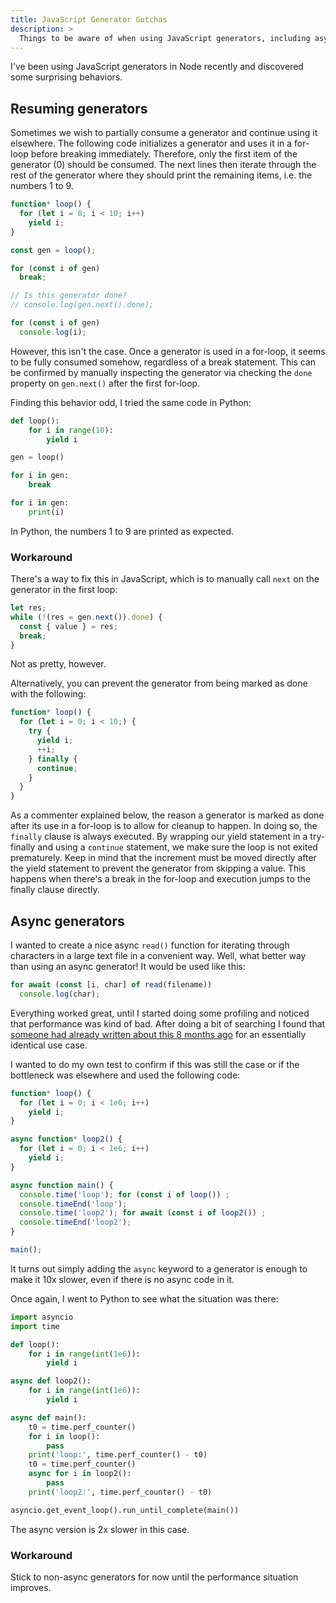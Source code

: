 ```yaml
---
title: JavaScript Generator Gotchas
description: >
  Things to be aware of when using JavaScript generators, including async ones.
---
```


I've been using JavaScript generators in Node recently and discovered some
surprising behaviors.

Resuming generators
-------------------

Sometimes we wish to partially consume a generator and continue using it
elsewhere. The following code initializes a generator and uses it in a for-loop
before breaking immediately. Therefore, only the first item of the generator
(0) should be consumed. The next lines then iterate through the rest of the
generator where they should print the remaining items, i.e. the numbers 1 to 9.

```javascript
function* loop() {
  for (let i = 0; i < 10; i++)
    yield i;
}

const gen = loop();

for (const i of gen)
  break;

// Is this generator done?
// console.log(gen.next().done);

for (const i of gen)
  console.log(i);
```

However, this isn't the case. Once a generator is used in a for-loop, it seems
to be fully consumed somehow, regardless of a break statement. This can be
confirmed by manually inspecting the generator via checking the `done` property
on `gen.next()` after the first for-loop.

Finding this behavior odd, I tried the same code in Python:

```python
def loop():
    for i in range(10):
        yield i

gen = loop()

for i in gen:
    break

for i in gen:
    print(i)
```

In Python, the numbers 1 to 9 are printed as expected.

### Workaround

There's a way to fix this in JavaScript, which is to manually call `next` on
the generator in the first loop:

```javascript
let res;
while (!(res = gen.next()).done) {
  const { value } = res;
  break;
}
```

Not as pretty, however.

Alternatively, you can prevent the generator from being marked as done with the
following:

```javascript
function* loop() {
  for (let i = 0; i < 10;) {
    try {
      yield i;
      ++i;
    } finally {
      continue;
    }
  }
}
```

As a commenter explained below, the reason a generator is marked as done after
its use in a for-loop is to allow for cleanup to happen. In doing so, the
`finally` clause is always executed. By wrapping our yield statement in a
try-finally and using a `continue` statement, we make sure the loop is not
exited prematurely. Keep in mind that the increment must be moved directly
after the yield statement to prevent the generator from skipping a value. This
happens when there's a break in the for-loop and execution jumps to the finally
clause directly.

Async generators
----------------

I wanted to create a nice async `read()` function for iterating through
characters in a large text file in a convenient way. Well, what better way than
using an async generator! It would be used like this:

```javascript
for await (const [i, char] of read(filename))
  console.log(char);
```

Everything worked great, until I started doing some profiling and noticed that
performance was kind of bad. After doing a bit of searching I found that
[someone had already written about this 8 months
ago](https://medium.com/netscape/async-iterators-these-promises-are-killing-my-performance-4767df03d85b)
for an essentially identical use case.

I wanted to do my own test to confirm if this was still the case or if the
bottleneck was elsewhere and used the following code:

```javascript
function* loop() {
  for (let i = 0; i < 1e6; i++)
    yield i;
}

async function* loop2() {
  for (let i = 0; i < 1e6; i++)
    yield i;
}

async function main() {
  console.time('loop'); for (const i of loop()) ;
  console.timeEnd('loop');
  console.time('loop2'); for await (const i of loop2()) ;
  console.timeEnd('loop2');
}

main();
```

It turns out simply adding the `async` keyword to a generator is enough to make
it 10x slower, even if there is no async code in it.

Once again, I went to Python to see what the situation was there:

```python
import asyncio
import time

def loop():
    for i in range(int(1e6)):
        yield i

async def loop2():
    for i in range(int(1e6)):
        yield i

async def main():
    t0 = time.perf_counter()
    for i in loop():
        pass
    print('loop:', time.perf_counter() - t0)
    t0 = time.perf_counter()
    async for i in loop2():
        pass
    print('loop2:', time.perf_counter() - t0)

asyncio.get_event_loop().run_until_complete(main())
```

The async version is 2x slower in this case.

### Workaround

Stick to non-async generators for now until the performance situation improves.
